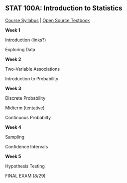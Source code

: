 ## STAT 100A: Introduction to Statistics
<a href="https://lgpcappiello.github.io/teaching/stat100a/syllabus.pdf" target="blank">Course Syllabus</a> | <a href="https://www.openintro.org/stat/textbook.php?stat_book=os" target="blank">Open Source Textbook</a>

**Week 1**

Introduction (links?)

Exploring Data

**Week 2**

Two-Variable Associations

Introduction to Probability

**Week 3**

Discrete Probability

Midterm (tentative)

Continuous Probabilty

**Week 4**

Sampling

Confidence Intervals

**Week 5**

Hypothesis Testing

FINAL EXAM (8/29)
